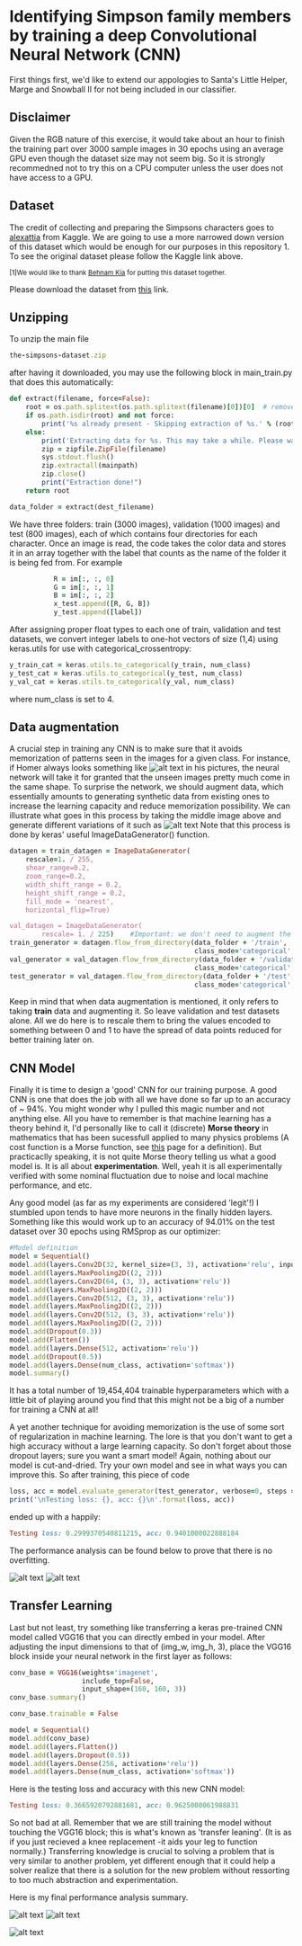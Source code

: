 # Identifying Simpson family members by training a deep Convolutional Neural Network (CNN)
First things first, we'd like to extend our appologies to Santa's Little Helper, Marge and Snowball II for not being
included in our classifier.   

## Disclaimer
Given the RGB nature of this exercise, it would take about an hour to finish the training part over 3000 sample images in 30 epochs using an average GPU even though the dataset size may not seem big. So it is strongly recommedned not to try this on a CPU computer unless the user does not have access to a GPU.


## Dataset 

The credit of collecting and preparing the Simpsons characters goes to <a href="https://www.kaggle.com/alexattia/the-simpsons-characters-datasetdataset" title="alexattia">alexattia</a> from Kaggle.
We are going to use a more narrowed down version of this dataset which would be enough for our purposes in this repository <a name="*">1</a>.
To see the original dataset please follow the Kaggle link above.

<sup>[1]We would like to thank <a href="https://appliedai.wordpress.ncsu.edu/" title="Behnam Kia">Behnam Kia</a> for putting this dataset together.</sup>

Please download the dataset from  <a href="https://drive.google.com/file/d/1jDQcJvCmPn7q-eo-cT2fioNY-spavmUH/view" title="this">this</a> link.

## Unzipping 

To unzip the main file

```ruby
the-simpsons-dataset.zip
```

after having it downloaded, you may use the following block in main_train.py that does this automatically:

```ruby
def extract(filename, force=False):
    root = os.path.splitext(os.path.splitext(filename)[0])[0]  # remove .zip
    if os.path.isdir(root) and not force:
        print('%s already present - Skipping extraction of %s.' % (root, filename))
    else:
        print('Extracting data for %s. This may take a while. Please wait.' % root)
        zip = zipfile.ZipFile(filename)
        sys.stdout.flush()
        zip.extractall(mainpath)
        zip.close()
        print("Extraction done!")
    return root

data_folder = extract(dest_filename)
```
We have three folders: train (3000 images), validation (1000 images) and test (800 images), each of which
contains four directories for each character. 
Once an image is read, the code takes the color data and stores it in an array together with 
the label that counts as the name of the folder it is being fed from. For example

```ruby
           R = im[:, :, 0]
           G = im[:, :, 1]
           B = im[:, :, 2]
           x_test.append([R, G, B])  
           y_test.append([label]) 
```
After assigning proper float types to each one of train, validation and test datasets, we convert integer labels to one-hot vectors of size (1,4)
using keras.utils for use with categorical_crossentropy:

```ruby
y_train_cat = keras.utils.to_categorical(y_train, num_class) 
y_test_cat = keras.utils.to_categorical(y_test, num_class)
y_val_cat = keras.utils.to_categorical(y_val, num_class) 
```

where num_class is set to 4.

## Data augmentation
A crucial step in training any CNN is to make sure that it avoids memorization of patterns seen
in the images for a given class. For instance, if Homer always looks something like
![alt text](https://github.com/Altabeh/Simpsons-recognized-with-a-CNN/blob/master/homer.jpg)
in his pictures, the neural network will take it for granted that the unseen images pretty much
come in the same shape. To surprise the network, we should augment data, which essentially amounts to generating
synthetic data from existing ones to increase the learning capacity and reduce memorization possibility. 
We can illustrate what goes in this process by taking the middle image above and generate different variations of
it such as
![alt text](https://github.com/Altabeh/Simpsons-recognized-with-a-CNN/blob/master/homer_data.jpg)
Note that this process is done by keras' useful ImageDataGenerator() function.
```ruby
datagen = train_datagen = ImageDataGenerator(
    rescale=1. / 255,
    shear_range=0.2,
    zoom_range=0.2,
    width_shift_range = 0.2,
    height_shift_range = 0.2,
    fill_mode = 'nearest',
    horizontal_flip=True)

val_datagen = ImageDataGenerator(
        rescale= 1. / 225)    #Important: we don't need to augment the validation AND test sets
train_generator = datagen.flow_from_directory(data_folder + '/train',  batch_size=batch_size, target_size=(img_w, img_h),
                                              class_mode='categorical', shuffle = True)
val_generator = val_datagen.flow_from_directory(data_folder + '/validation', batch_size=batch_size, target_size=(img_w, img_h),
                                              class_mode='categorical', shuffle = True)
test_generator = val_datagen.flow_from_directory(data_folder + '/test', batch_size=batch_size, target_size=(img_w, img_h),
                                              class_mode='categorical', shuffle = True)
```
Keep in mind that when data augmentation is mentioned, it only refers to taking <b>train</b> data and augmenting it. So leave validation and test datasets alone. All we do here is to rescale them to bring the values encoded to something between
0 and 1 to have the spread of data points reduced for better training later on.
## CNN Model
Finally it is time to design a 'good' CNN for our training purpose. A good CNN is one that
does the job with all we have done so far up to an accuracy of ~ 94%. You might wonder why I pulled this magic number and not 
anything else. All you have to remember is that machine learning has a theory behind it, I'd personally like to call it (discrete) <b>Morse theory</b> in mathematics that has been sucessfull applied to many physics problems (A cost function is a Morse function, see <a href="https://en.wikipedia.org/wiki/Morse_theory" title="this">this</a> page for a definition). But practicaclly speaking, it is not quite Morse theory telling us what a good model is. It is all about <b>experimentation</b>. Well, yeah it is all experimentally verified with some nominal fluctuation due to noise and local machine performance, and etc. 

Any good model (as far as my experiments are considered 'legit'!) I stumbled upon tends to have more neurons in the finally hidden layers. Something like this would work up to an accuracy of 94.01% on the 
test dataset over 30 epochs using RMSprop as our optimizer:
```ruby
#Model definition
model = Sequential()
model.add(layers.Conv2D(32, kernel_size=(3, 3), activation='relu', input_shape=new_shape))
model.add(layers.MaxPooling2D((2, 2)))
model.add(layers.Conv2D(64, (3, 3), activation='relu'))
model.add(layers.MaxPooling2D((2, 2)))
model.add(layers.Conv2D(512, (3, 3), activation='relu'))
model.add(layers.MaxPooling2D((2, 2)))
model.add(layers.Conv2D(512, (3, 3), activation='relu'))
model.add(layers.MaxPooling2D((2, 2)))
model.add(Dropout(0.3))
model.add(Flatten())
model.add(layers.Dense(512, activation='relu'))
model.add(Dropout(0.5))
model.add(layers.Dense(num_class, activation='softmax'))
model.summary()
```
It has a total number of 19,454,404 trainable hyperparameters which
with a little bit of playing around you find that this might not be 
a big of a number for training a CNN at all!

A yet another technique for avoiding memorization is the use of some sort of regularization 
in machine learning. The lore is that you don't want to get a high accuracy without a large 
learning capacity. So don't forget about those dropout layers; sure you want a smart model! 
Again, nothing about our model is cut-and-dried. Try your own model and see in what ways you can improve this.
So after training, this piece of code 
```ruby
loss, acc = model.evaluate_generator(test_generator, verbose=0, steps = 500)
print('\nTesting loss: {}, acc: {}\n'.format(loss, acc))
```
ended up with a happily:
```ruby
Testing loss: 0.2999370540811215, acc: 0.9401000022888184
```
The performance analysis can be found below to prove that there is no
overfitting.

![alt text](https://github.com/Altabeh/Simpsons-recognized-with-a-CNN/blob/master/val_acc.png)
![alt text](https://github.com/Altabeh/Simpsons-recognized-with-a-CNN/blob/master/val_loss.png)

## Transfer Learning
Last but not least, try something like transferring a keras pre-trained CNN model called
VGG16 that you can directly embed in your model. After adjusting the input 
dimensions to that of (img_w, img_h, 3), place the VGG16 block inside
your neural network in the first layer as follows:
```ruby
conv_base = VGG16(weights='imagenet',
                  include_top=False,
                  input_shape=(160, 160, 3))
conv_base.summary()

conv_base.trainable = False

model = Sequential()
model.add(conv_base)
model.add(layers.Flatten())
model.add(layers.Dropout(0.5))
model.add(layers.Dense(256, activation='relu'))
model.add(layers.Dense(num_class, activation='softmax'))
```
Here is the testing loss and accuracy with this new CNN model:
```ruby
Testing loss: 0.3665920792881681, acc: 0.9625000061988831
```
So not bad at all. Remember that we are still training the model without touching the VGG16 block; 
this is what's known as 'transfer leaning'. (It is as if you just recieved a knee replacement -it aids
your leg to function normally.) Transferring knowledge is crucial to solving a problem that is very similar to
another problem, yet different enough that it could help a solver realize that there is a solution for the new
problem without ressorting to too much abstraction and experimentation.

Here is my final performance analysis summary.

![alt text](https://github.com/Altabeh/Simpsons-recognized-with-a-CNN/blob/master/val_acc_pretrained.png)
![alt text](https://github.com/Altabeh/Simpsons-recognized-with-a-CNN/blob/master/val_loss_pretrained.png)


![alt text](https://github.com/Altabeh/Simpsons-recognized-with-a-CNN/blob/master/simpson-family.gif)
